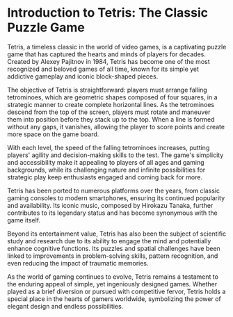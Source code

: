 # Introduction to Tetris: The Classic Puzzle Game
Tetris, a timeless classic in the world of video games, is a captivating puzzle game that has captured the hearts and minds of players for decades. Created by Alexey Pajitnov in 1984, Tetris has become one of the most recognized and beloved games of all time, known for its simple yet addictive gameplay and iconic block-shaped pieces.

The objective of Tetris is straightforward: players must arrange falling tetrominoes, which are geometric shapes composed of four squares, in a strategic manner to create complete horizontal lines. As the tetrominoes descend from the top of the screen, players must rotate and maneuver them into position before they stack up to the top. When a line is formed without any gaps, it vanishes, allowing the player to score points and create more space on the game board.

With each level, the speed of the falling tetrominoes increases, putting players' agility and decision-making skills to the test. The game's simplicity and accessibility make it appealing to players of all ages and gaming backgrounds, while its challenging nature and infinite possibilities for strategic play keep enthusiasts engaged and coming back for more.

Tetris has been ported to numerous platforms over the years, from classic gaming consoles to modern smartphones, ensuring its continued popularity and availability. Its iconic music, composed by Hirokazu Tanaka, further contributes to its legendary status and has become synonymous with the game itself.

Beyond its entertainment value, Tetris has also been the subject of scientific study and research due to its ability to engage the mind and potentially enhance cognitive functions. Its puzzles and spatial challenges have been linked to improvements in problem-solving skills, pattern recognition, and even reducing the impact of traumatic memories.

As the world of gaming continues to evolve, Tetris remains a testament to the enduring appeal of simple, yet ingeniously designed games. Whether played as a brief diversion or pursued with competitive fervor, Tetris holds a special place in the hearts of gamers worldwide, symbolizing the power of elegant design and endless possibilities.
